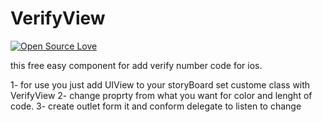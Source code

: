 # VerifyView 
  [![Open Source Love](https://badges.frapsoft.com/os/v1/open-source.svg?v=103)](https://github.com/ellerbrock/open-source-badges/)

this free easy component for add verify number code for ios.

1- for use you just add UIView to your storyBoard set custome class with VerifyView
2- change proprty from what you want for color and lenght of code.
3- create outlet form it and conform delegate to listen to change


